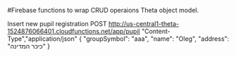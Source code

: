 #Firebase functions to wrap CRUD operaions Theta object model.

Insert new pupil registration
POST http://us-central1-theta-1524876066401.cloudfunctions.net/app/pupil
"Content-Type","application/json"
{
	"groupSymbol": "aaa",
	"name": "Oleg",
	"address": "כיכר המדינה"
}
